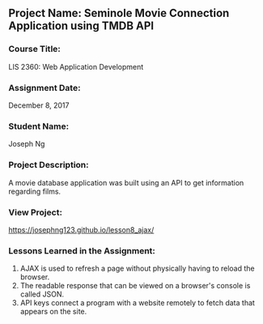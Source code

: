 ## Project Name:  Seminole Movie Connection Application using TMDB API

### Course Title:
LIS 2360:  Web Application Development

### Assignment Date:  
December 8, 2017

### Student Name:  
Joseph Ng

### Project Description:
A movie database application was built using an API to get information regarding films.

### View Project:
https://josephng123.github.io/lesson8_ajax/

### Lessons Learned in the Assignment:
1. AJAX is used to refresh a page without physically having to reload the browser.
2. The readable response that can be viewed on a browser's console is called JSON.
3. API keys connect a program with a website remotely to fetch data that appears on the site.
